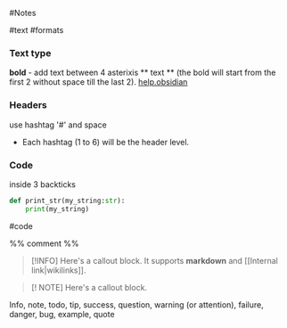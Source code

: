 #Notes 

#text #formats
### Text type
**bold** - add text between 4 asterixis ** text **  (the bold will start from the first 2 without space till the last 2).
[help.obsidian](https://help.obsidian.md/How+to/Format+your+notes)

### Headers
use hashtag '#' and space
* Each hashtag (1 to 6) will be the header level.

### Code
inside 3 backticks
```python
def print_str(my_string:str):
	print(my_string)
```
#code

%%
comment
%%

> [!INFO] 
>  Here's a callout block. 
> It supports **markdown** and [[Internal link|wikilinks]].

> [! NOTE] 
>  Here's a callout block. 



Info, note, todo, tip, success, question, warning (or attention), failure, danger, bug, example, quote








